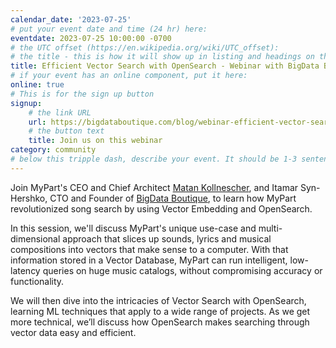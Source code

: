 ```yaml
---
calendar_date: '2023-07-25'
# put your event date and time (24 hr) here:
eventdate: 2023-07-25 10:00:00 -0700
# the UTC offset (https://en.wikipedia.org/wiki/UTC_offset):
# the title - this is how it will show up in listing and headings on the site:
title: Efficient Vector Search with OpenSearch - Webinar with BigData Boutique and MyPart
# if your event has an online component, put it here:
online: true
# This is for the sign up button
signup:
    # the link URL
    url: https://bigdataboutique.com/blog/webinar-efficient-vector-search-with-opensearch-5482ac
    # the button text
    title: Join us on this webinar
category: community
# below this tripple dash, describe your event. It should be 1-3 sentences
---
```


Join MyPart's CEO and Chief Architect [Matan Kollnescher](https://www.linkedin.com/in/matan-kollnescher-32016453/), and Itamar Syn-Hershko, CTO and Founder of [BigData Boutique](https://bigdataboutique.com), to learn how MyPart revolutionized song search by using Vector Embedding and OpenSearch.

In this session, we'll discuss MyPart's unique use-case and multi-dimensional approach that slices up sounds, lyrics and musical compositions into vectors that make sense to a computer. With that information stored in a Vector Database, MyPart can run intelligent, low-latency queries on huge music catalogs, without compromising accuracy or functionality.

We will then dive into the intricacies of Vector Search with OpenSearch, learning ML techniques that apply to a wide range of projects. As we get more technical, we’ll discuss how OpenSearch makes searching through vector data easy and efficient.
